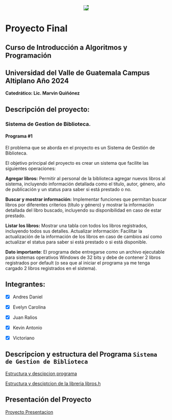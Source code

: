 <div align="center">
  <img align="center" src="https://res.cloudinary.com/webuvg/image/upload/f_auto/v1551291412/WEB/institucional/logouvg.png" style="background-color:green;" >
</div>

# Proyecto Final

## Curso de Introducción a Algoritmos y Programación
## Universidad del Valle de Guatemala Campus Altiplano Año 2024

**Catedrático: Lic. Marvin Quiñónez**

## Descripción del proyecto:

### Sistema de Gestion de Biblioteca.

#### Programa #1

El problema que se aborda en el proyecto es un Sistema de Gestión de Biblioteca.

El objetivo principal del proyecto es crear un sistema que facilite las siguientes operaciones:

**Agregar libros:** Permitir al personal de la biblioteca agregar nuevos libros al sistema, incluyendo información detallada como el título, autor, género, año de publicación y un status para saber si está prestado o no.

**Buscar y mostrar información:** Implementar funciones que permitan buscar libros por diferentes criterios (título y género) y mostrar la información detallada del libro buscado, incluyendo su disponibilidad en caso de estar prestado.

**Listar los libros:** Mostrar una tabla con todos los libros registrados, incluyendo todos sus detalles.
Actualizar información: Facilitar la actualización de la información de los libros en caso de cambios así como actualizar el status para saber si está prestado o si está disponible.

**Dato importante**: El programa debe entregarse como un archivo ejecutable para sistemas operativos Windows de 32 bits y debe de contener 2 libros registrados por default (o sea que al iniciar el programa ya me tenga cargado 2 libros registrados en el sistema).

## Integrantes:

- [x] Andres Daniel 

- [x] Evelyn Carolina

- [x] Juan Ralios

- [x] Kevin Antonio

- [x] Victoriano

## Descripcion y estructura del Programa `Sistema de Gestion de Biblioteca`

[Estructura y descipcion programa](https://github.com/T32la/Gestion_de_Biblioteca/wiki/main)

[Estructura y desciptcion de la libreria libros.h](https://github.com/T32la/Gestion_de_Biblioteca/wiki/Librer%C3%ADa-libros.h)

## Presentación del Proyecto

<a href="https://youtu.be/iYO8b201-Z4" target="_blank">Proyecto Presentacion</a>
